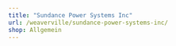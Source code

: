 ```yaml
---
title: "Sundance Power Systems Inc"
url: /weaverville/sundance-power-systems-inc/
shop: Allgemein
---
```

